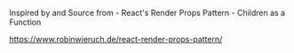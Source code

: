 Inspired by and Source from - React's Render Props Pattern - Children as a Function

https://www.robinwieruch.de/react-render-props-pattern/
